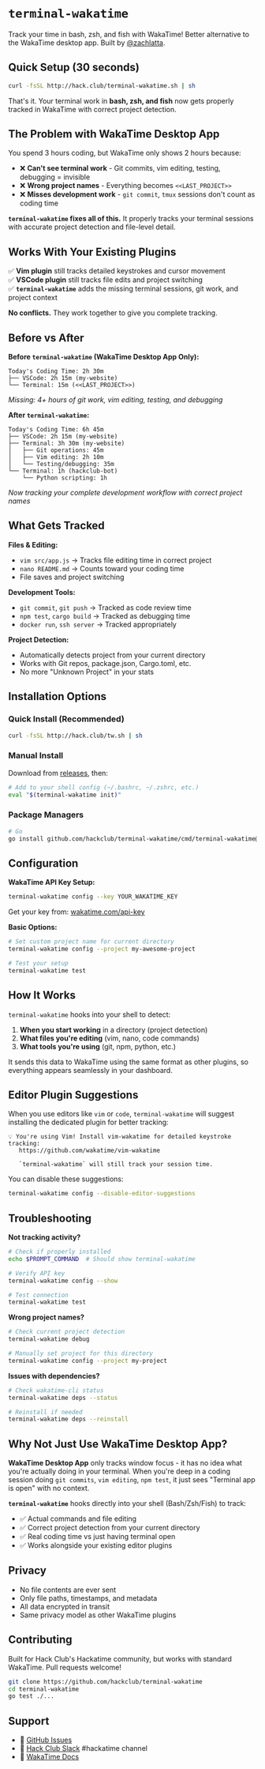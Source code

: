 # `terminal-wakatime`

Track your time in bash, zsh, and fish with WakaTime! Better alternative to the WakaTime desktop app. Built by [@zachlatta](https://github.com/zachlatta).

## Quick Setup (30 seconds)

```bash
curl -fsSL http://hack.club/terminal-wakatime.sh | sh
```

That's it. Your terminal work in **bash, zsh, and fish** now gets properly tracked in WakaTime with correct project detection.

## The Problem with WakaTime Desktop App

You spend 3 hours coding, but WakaTime only shows 2 hours because:

- ❌ **Can't see terminal work** - Git commits, vim editing, testing, debugging = invisible
- ❌ **Wrong project names** - Everything becomes `<<LAST_PROJECT>>`
- ❌ **Misses development work** - `git commit`, `tmux` sessions don't count as coding time

**`terminal-wakatime` fixes all of this.** It properly tracks your terminal sessions with accurate project detection and file-level detail.

## Works With Your Existing Plugins

✅ **Vim plugin** still tracks detailed keystrokes and cursor movement  
✅ **VSCode plugin** still tracks file edits and project switching  
✅ **`terminal-wakatime`** adds the missing terminal sessions, git work, and project context

**No conflicts.** They work together to give you complete tracking.

## Before vs After

**Before `terminal-wakatime` (WakaTime Desktop App Only):**

```
Today's Coding Time: 2h 30m
├── VSCode: 2h 15m (my-website)
└── Terminal: 15m (<<LAST_PROJECT>>)
```

*Missing: 4+ hours of git work, vim editing, testing, and debugging*

**After `terminal-wakatime`:**

```
Today's Coding Time: 6h 45m
├── VSCode: 2h 15m (my-website) 
├── Terminal: 3h 30m (my-website)
│   ├── Git operations: 45m
│   ├── Vim editing: 2h 10m  
│   └── Testing/debugging: 35m
└── Terminal: 1h (hackclub-bot)
    └── Python scripting: 1h
```

*Now tracking your complete development workflow with correct project names*

## What Gets Tracked

**Files & Editing:**

- `vim src/app.js` → Tracks file editing time in correct project
- `nano README.md` → Counts toward your coding time
- File saves and project switching

**Development Tools:**

- `git commit`, `git push` → Tracked as code review time
- `npm test`, `cargo build` → Tracked as debugging time  
- `docker run`, `ssh server` → Tracked appropriately

**Project Detection:**

- Automatically detects project from your current directory
- Works with Git repos, package.json, Cargo.toml, etc.
- No more "Unknown Project" in your stats

## Installation Options

### Quick Install (Recommended)

```bash
curl -fsSL http://hack.club/tw.sh | sh
```

### Manual Install

Download from [releases](https://github.com/hackclub/terminal-wakatime/releases), then:

```bash
# Add to your shell config (~/.bashrc, ~/.zshrc, etc.)
eval "$(terminal-wakatime init)"
```

### Package Managers

```bash
# Go
go install github.com/hackclub/terminal-wakatime/cmd/terminal-wakatime@latest
```

## Configuration

**WakaTime API Key Setup:**

```bash
terminal-wakatime config --key YOUR_WAKATIME_KEY
```

Get your key from: [wakatime.com/api-key](https://wakatime.com/api-key)

**Basic Options:**

```bash
# Set custom project name for current directory
terminal-wakatime config --project my-awesome-project

# Test your setup
terminal-wakatime test
```

## How It Works

`terminal-wakatime` hooks into your shell to detect:

1. **When you start working** in a directory (project detection)
2. **What files you're editing** (vim, nano, code commands)  
3. **What tools you're using** (git, npm, python, etc.)

It sends this data to WakaTime using the same format as other plugins, so everything appears seamlessly in your dashboard.

## Editor Plugin Suggestions

When you use editors like `vim` or `code`, `terminal-wakatime` will suggest installing the dedicated plugin for better tracking:

```
💡 You're using Vim! Install vim-wakatime for detailed keystroke tracking:
   https://github.com/wakatime/vim-wakatime
   
   `terminal-wakatime` will still track your session time.
```

You can disable these suggestions:

```bash
terminal-wakatime config --disable-editor-suggestions
```

## Troubleshooting

**Not tracking activity?**

```bash
# Check if properly installed
echo $PROMPT_COMMAND  # Should show terminal-wakatime

# Verify API key
terminal-wakatime config --show

# Test connection
terminal-wakatime test
```

**Wrong project names?**

```bash
# Check current project detection
terminal-wakatime debug

# Manually set project for this directory
terminal-wakatime config --project my-project
```

**Issues with dependencies?**

```bash
# Check wakatime-cli status
terminal-wakatime deps --status

# Reinstall if needed
terminal-wakatime deps --reinstall
```

## Why Not Just Use WakaTime Desktop App?

**WakaTime Desktop App** only tracks window focus - it has no idea what you're actually doing in your terminal. When you're deep in a coding session doing `git commits`, `vim editing`, `npm test`, it just sees "Terminal app is open" with no context.

**`terminal-wakatime`** hooks directly into your shell (Bash/Zsh/Fish) to track:

- ✅ Actual commands and file editing
- ✅ Correct project detection from your current directory  
- ✅ Real coding time vs just having terminal open
- ✅ Works alongside your existing editor plugins

## Privacy

- No file contents are ever sent
- Only file paths, timestamps, and metadata
- All data encrypted in transit
- Same privacy model as other WakaTime plugins

## Contributing

Built for Hack Club's Hackatime community, but works with standard WakaTime. Pull requests welcome!

```bash
git clone https://github.com/hackclub/terminal-wakatime
cd terminal-wakatime
go test ./...
```

## Support

- 🐛 [GitHub Issues](https://github.com/hackclub/terminal-wakatime/issues)
- 💬 [Hack Club Slack](https://hackclub.com/slack) #hackatime channel
- 📖 [WakaTime Docs](https://wakatime.com/help)
